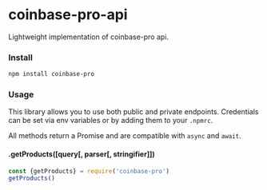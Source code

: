 coinbase-pro-api
===
Lightweight implementation of coinbase-pro api.

### Install
```sh
npm install coinbase-pro
```

### Usage
This library allows you to use both public and private endpoints.
Credentials can be set via env variables or by adding them to your `.npmrc`.

All methods return a Promise and are compatible with `async` and `await`.

#### .getProducts([query[, parser[, stringifier]])
```js
const {getProducts} = require('coinbase-pro')
getProducts()
```
